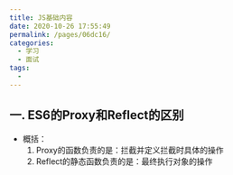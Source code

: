 ```yaml
---
title: JS基础内容
date: 2020-10-26 17:55:49
permalink: /pages/06dc16/
categories: 
  - 学习
  - 面试
tags: 
  - 
---
```


## 一. ES6的Proxy和Reflect的区别

- 概括：
    1. Proxy的函数负责的是：拦截并定义拦截时具体的操作
    2. Reflect的静态函数负责的是：最终执行对象的操作
